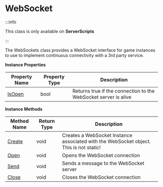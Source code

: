 # WebSocket

:::info

This class is only available on **ServerScripts**

:::

The WebSockets class provides a WebSocket interface for game instances to use to implement continuous connectivity with a 3rd party service.

**Instance Properties**

Property Name | Property Type | Description
--- | --- | ---
[IsOpen](isopen) | bool | Returns true if the connection to the WebSocket server is alive

**Instance Methods**

Method Name | Return Type | Description
--- | --- | ---
[Create](create) | void | Creates a WebSocket Instance associated with the WebSocket object. This is not static!
[Open](open) | void | Opens the WebSocket connection
[Send](send) | void | Sends a message to the WebSocket server
[Close](close) | void | Closes the WebSocket connection